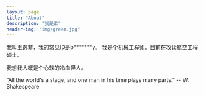 ```yaml
---
layout: page
title: "About"
description: "我是谁" 
header-img: "img/green.jpg"
---
```


我叫王逸非，我的常见ID是b*******y。
我是个机械工程师。目前在攻读航空工程硕士。

我想我大概是个心软的冷血怪人。

 “All the world's a stage, and one man in his time plays many parts.” -- W. Shakespeare 